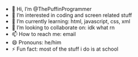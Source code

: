 - 👋 Hi, I’m @ThePuffinProgrammer
- 👀 I’m interested in coding and screen related stuff
- 🌱 I’m currently learning: html, javascript, css, xml
- 💞️ I’m looking to collaborate on: idk what rn
- 📫 How to reach me: email
- 😄 Pronouns: he/him
- ⚡ Fun fact: most of the stuff i do is at school

<!---
ThePuffinProgrammer/ThePuffinProgrammer is a ✨ special ✨ repository because its `README.md` (this file) appears on your GitHub profile.
You can click the Preview link to take a look at your changes.
--->

